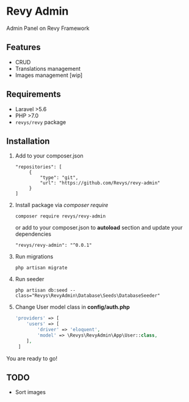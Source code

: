 # Revy Admin

Admin Panel on Revy Framework

## Features
- CRUD
- Translations management
- Images management [wip]

## Requirements
- Laravel >5.6
- PHP >7.0
- ``revys/revy`` package

## Installation

1. Add to your composer.json
    ```
    "repositories": [
         {
             "type": "git",
             "url": "https://github.com/Revys/revy-admin"
         }
    ]
    ```
3. Install package via *composer require*
    ```
    composer require revys/revy-admin
    ```
    or add to your composer.json to **autoload** section and update your dependencies
    ```
    "revys/revy-admin": "^0.0.1"
    ```
4. Run migrations
    ```
    php artisan migrate
    ```
5. Run seeder
    ```
    php artisan db:seed --class="Revys\RevyAdmin\Database\Seeds\DatabaseSeeder"
    ```
6. Change User model class in **config/auth.php**
    ```php
    'providers' => [
        'users' => [
            'driver' => 'eloquent',
            'model' => \Revys\RevyAdmin\App\User::class,
        ],
     ]
    ```
    
You are ready to go!


## TODO
- Sort images